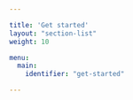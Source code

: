 ```yaml
---

title: 'Get started'
layout: "section-list"
weight: 10

menu:
  main:
    identifier: "get-started"

---
```


